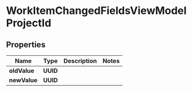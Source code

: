 

# WorkItemChangedFieldsViewModelProjectId


## Properties

| Name | Type | Description | Notes |
|------------ | ------------- | ------------- | -------------|
|**oldValue** | **UUID** |  |  |
|**newValue** | **UUID** |  |  |



